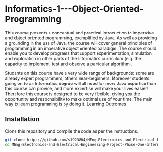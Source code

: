 # Informatics-1---Object-Oriented-Programming


This course presents a conceptual and practical introduction to imperative and object oriented programming, exemplified by Java. As well as providing a grounding in the use of Java, the course will cover general principles of programming in an imperative object oriented paradigm. The course should enable you to develop programs that support experimentation, simulation and exploration in other parts of the Informatics curriculum (e.g. the capacity to implement, test and observe a particular algorithm).


Students on this course have a very wide range of backgrounds: some are already expert programmers, others near-beginners. Moreover students going on to an Informatics degree will all need far more Java expertise than this course can provide, and more expertise will make your lives easier! Therefore this course is designed to be very flexible, giving you the opportunity and responsibility to make optimal use of your time. The main way to learn programming is by doing it.
Learning Outcomes


## Installation

Clone this repository and compile the code as per the instructions.

```bash
git clone https://github.com/s1923864/MEng-Electronics-and-Electrical-Engineering-Project-Phase-One-Internal.git
cd MEng-Electronics-and-Electrical-Engineering-Project-Phase-One-Internal
